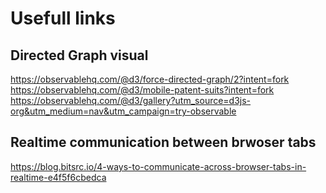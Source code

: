 # Usefull links

## Directed Graph visual

https://observablehq.com/@d3/force-directed-graph/2?intent=fork
https://observablehq.com/@d3/mobile-patent-suits?intent=fork
https://observablehq.com/@d3/gallery?utm_source=d3js-org&utm_medium=nav&utm_campaign=try-observable

## Realtime communication between brwoser tabs

https://blog.bitsrc.io/4-ways-to-communicate-across-browser-tabs-in-realtime-e4f5f6cbedca
